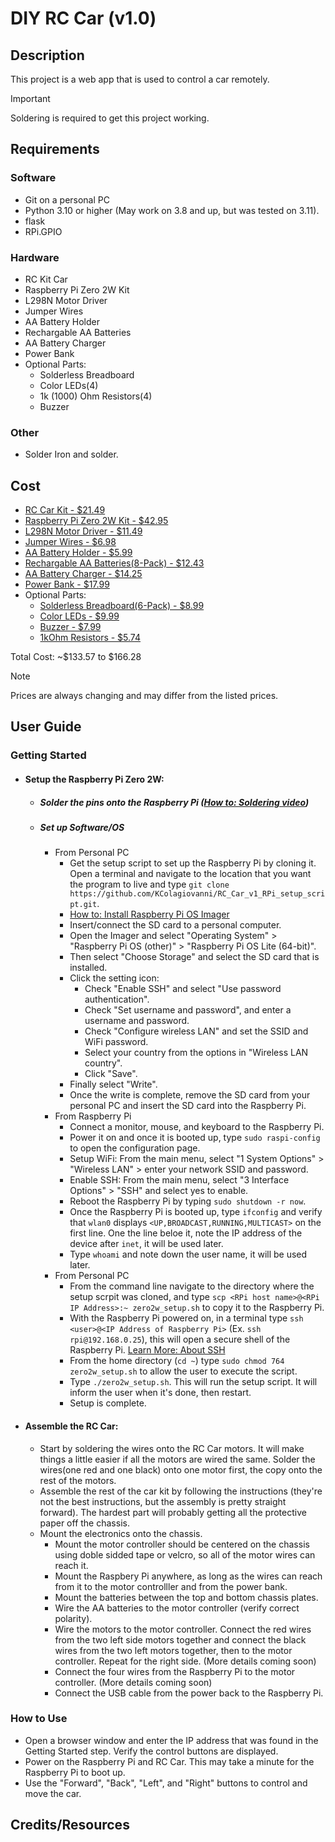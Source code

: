 # DIY RC Car (v1.0)

## Description
This project is a web app that is used to control a car remotely.

>[!important]
> Soldering is required to get this project working.

## Requirements

### Software
- Git on a personal PC 
- Python 3.10 or higher (May work on 3.8 and up, but was tested on 3.11).
- flask
- RPi.GPIO

### Hardware
- RC Kit Car 
- Raspberry Pi Zero 2W Kit
- L298N Motor Driver
- Jumper Wires
- AA Battery Holder
- Rechargable AA Batteries
- AA Battery Charger
- Power Bank
- Optional Parts:
  - Solderless Breadboard
  - Color LEDs(4)
  - 1k (1000) Ohm Resistors(4)
  - Buzzer

### Other
- Solder Iron and solder.

## Cost
- [RC Car Kit - $21.49](https://www.amazon.com/YIKESHU-Smart-Chassis-Encoder-Battery/dp/B075LD4FPN/ref=sr_1_17?crid=P7F1YDXU60SS&dib=eyJ2IjoiMSJ9.a6uay3wgxa3P_hqZefW2nRh-1822EJLgTajvlROkp-UXpm_f_uJ8JFyBP_cvU4Ish7fp7rLlDtLX8kUYsFF3TDIbvP8pKI-l3lWXKPXTXM7EOHY4Ob_k7FH5zj0MJb8IqqprcJ5qsLqlc0DDqMj6MCjVrfRkdbLVI0yRno65l5N0leQij26jC0s7huS7DX_Etd3IUY6xIyyGqMkWktXIYY8Ux1aYW7g5qcp11tci6eJjCnWdufEeaHpOC2N1-D2ZVy1NTNZaVvrLP2sIOO_mN8rNKmXsZMB7m9Ri2Kzrycw.af952jngF7K3BiIB5ZDfMLrZYwS958rjmDFfhBtMM5I&dib_tag=se&keywords=DIY+rc+car&qid=1721684613&sprefix=diy+rc+car%2Caps%2C131&sr=8-17)
- [Raspberry Pi Zero 2W Kit - $42.95](https://www.pishop.us/product/raspberry-pi-zero-w-budget-pack/)
- [L298N Motor Driver - $11.49](https://www.amazon.com/dp/B07BK1QL5T?psc=1&ref=ppx_yo2ov_dt_b_product_details)
- [Jumper Wires - $6.98](https://www.amazon.com/Elegoo-EL-CP-004-Multicolored-Breadboard-arduino/dp/B01EV70C78/ref=sr_1_1_sspa?crid=1ISXMFRYGO4N4&dib=eyJ2IjoiMSJ9.tjHxIQLJsk16_0YVtUGN6ezmMKG-B29Sofx-GdLLKdxMvW06Nb1z_CeoJXYjxmhOT32H_F_YLCXyZaaRbCfYHTA6Sa2kAB-sTD-B6XRU8MN-Vhyck1lNRa_tZeff0i50nHc8j82LrBNqkQpW22aj9nQ2au01KkPy2gC9Dv4Nt-BoqvAiAe0CnvZkd_4sV1IVs9qWSAgGi9hFvYvXNgqqwkBKNDX0l0YRRWFeSSxWjIg.odukbWnYBlHim4_at38zqNBUEMDoYg6MrCiNRYh5lfs&dib_tag=se&keywords=breadboard+jumper+wires+dupont+assortment&qid=1721691799&sprefix=breadboard+jumper+wires+dupont+assortmen%2Caps%2C119&sr=8-1-spons&sp_csd=d2lkZ2V0TmFtZT1zcF9hdGY&psc=1)
- [AA Battery Holder - $5.99](https://www.amazon.com/Corpco-Battery-Holder-Standard-Connector/dp/B07SRDPZ9Z/ref=sr_1_4?crid=2WDYATJMSA5SC&dib=eyJ2IjoiMSJ9.phYDJdOh1vnI1AXw2djwqwNsEPU5vJ1QIy9hSg-RKGNDTraDoqgVl_DcseKhuQqRVdX_wdyut9uSs-UjkYxGRwYtiYRJY_rCIgYm6riedtswwCCscDJd4MtuvzPGWmXZbSYd8S3-X-KBSAYo2rbqOLm8JfHhDrmseczcvHt1-sl2P7ygBKrKS9kLp8b9KA0MTpZjYplTmGtmCnJ97BCsHKfuJPyedukea3Nyc6Oi-2k.lub7Xa1_HYrWQcnHIXjYz8D2T8LXTyg0oG2GL5D0b40&dib_tag=se&keywords=6+aa+battery+holder&qid=1722666047&sprefix=6+AA%2Caps%2C159&sr=8-4)
- [Rechargable AA Batteries(8-Pack) - $12.43](https://www.amazon.com/dp/B00CWNMV4G?psc=1&ref=ppx_yo2ov_dt_b_product_details)
- [AA Battery Charger - $14.25](https://www.amazon.com/dp/B00TOVTZ7K?psc=1&ref=ppx_yo2ov_dt_b_product_details)
- [Power Bank - $17.99](https://www.amazon.com/gp/product/B07CZDXDG8/ref=ox_sc_act_title_1?smid=ATVPDKIKX0DER&th=1)
- Optional Parts:
  - [Solderless Breadboard(6-Pack) - $8.99](https://www.amazon.com/ELEGOO-Breadboard-Solderless-Breadboards-Electronics/dp/B0CYPVMK9J/ref=sr_1_1_sspa?crid=195T6ND7SQCMJ&dib=eyJ2IjoiMSJ9.X82Ju5tr9ZeC-NuAtMs1hzvAUTARhEbf1bJWDXm0GjWaLvtRZN97hoMSz19GbAm8JaFpzd1ZqpWU3tE_-2WP6JPyZGCIfXmg9Sy0-BAUnqXUMVM2WPfgX6PKahe1nvWkyq3EyBw5OXDA1hqChvBUw-GDh3cgQ1Uogwtpq58fmI_KYIz31QDwkHJvO5AGFBTtFTj8mZy2Ks77QL4iy3D48Xm1sDaeAVXicTtbGqbj10E.-hYgp8nj7zUNELluukTXR3A_2ZqqzKXLwgO5V3QfGh4&dib_tag=se&keywords=solderless+breadboard&qid=1721687354&sprefix=solderless+breadboar%2Caps%2C171&sr=8-1-spons&sp_csd=d2lkZ2V0TmFtZT1zcF9hdGY&psc=1)
  - [Color LEDs - $9.99](https://www.amazon.com/Emitting-Assortment-Individual-Assorted-Breadboard/dp/B096JZHV6Y/ref=sr_1_1_sspa?crid=6J06I3I01P5V&dib=eyJ2IjoiMSJ9.h8EDJUvZcN1XiaYZZP4FKXTHr6n3C4lencVdqZ45ptsKx8zQv8wXGgdjpgSNJ6SvHdckWdiFCdC_zufNzazF322o382bhtSu568rvYcplwVnhEYEX26L_yDoyTfJb7XV4Ko5yvUIe-y7QUDAe8oOxXAVy0h1BeDeEIry4iGfInZCBRk5ncGiKbgx7DLIXGiNwuyA3lARmoOtHWt8UoVNMOTnbFy10AWcU42jO4ilT2Y.IfbhKq5mcOZNvCpRJvU_Q4quy4cc38cZMjorVToZDow&dib_tag=se&keywords=LED+assortment&qid=1721692489&sprefix=led+asso%2Caps%2C234&sr=8-1-spons&sp_csd=d2lkZ2V0TmFtZT1zcF9hdGY&psc=1)
  - [Buzzer - $7.99](https://www.amazon.com/QMseller-Terminals-Raspberry-Electronic-Continous/dp/B07VRK7ZPF/ref=sr_1_2_sspa?crid=1L4LUN06YQBEQ&dib=eyJ2IjoiMSJ9.2DZYL68_ETB1dEvQEC3wyHWZKXYQK3AjwTasZzFVbd97PlCvaEWTTEdSXlNogF6SmoTHwsMrnSevEZhElsrVW-1nYlYHm7m5ae6Tq3O9sF4zKndBRxpmZAKuS_SpOjNHHUMbZgd0Pl2X2slgLO6q3ISYfPmWdA9sqh_OtavZTePQ2tb2z4rXdgonMTH4iKD8QwICmOclSOXRVtYC9ByKlTAMmHhTcP7O0TJdqqmgiL8yCDEYWogMm8Hmq_iULhjG0lNNsmYAtAf1HPJqY42HeukwrUftuQhBPhXAh-LaEhg.t46i5UWenAjkCpTgcYvO0YE_SSLQgwVycon2gRDNCjk&dib_tag=se&keywords=mini+buzzer&qid=1721692616&sprefix=mini+buzzr%2Caps%2C151&sr=8-2-spons&sp_csd=d2lkZ2V0TmFtZT1zcF9hdGY&psc=1)
  - [1kOhm Resistors - $5.74](https://www.amazon.com/Projects-10EP5121K00-Ohm-Resistors-Pack/dp/B0185FK65K/ref=sr_1_5?crid=1R1ESCMVR73HU&dib=eyJ2IjoiMSJ9.XFEPFWdsYxLmpBQgQ5k8AFm_BkI_uogxILcRJZ34XAzxCU1WPdJLnC6ll142ybZSLHSIVBOjOHjFcVbcYbCtzkOdb2RoUzJY6KSE5cNiJ_nVvKaHCOjAohacKG7jiiBBqXtf_Wt8gqSP62fRl6jR9qPI_VeiJOSToVlPIuc1D2Ujp4vTz_icepkyrZudcxeR5jOBS5ltgIEDbX_pufzS5tQ2OsAzSNYW2pAOx7FJPK0.BQkCs2c6kxJ5kc5oMa7YiSNvrOi-uctrVwDf3jcS_K8&dib_tag=se&keywords=resistor+1kohm&qid=1721692789&sprefix=resistor+1kohm%2Caps%2C147&sr=8-5)

Total Cost: ~$133.57 to $166.28

> [!Note]
> Prices are always changing and may differ from the listed prices.

## User Guide
### Getting Started
- #### Setup the Raspberry Pi Zero 2W:
  - ##### Solder the pins onto the Raspberry Pi ([How to: Soldering video](https://www.youtube.com/watch?v=MARFoKrr3q4))

  - ##### Set up Software/OS
    - From Personal PC
      - Get the setup script to set up the Raspberry Pi by cloning it. Open a terminal and navigate to the location that you want the program to live and type `git clone https://github.com/KColagiovanni/RC_Car_v1_RPi_setup_script.git`.
      - [How to: Install Raspberry Pi OS Imager](https://www.raspberrypi.com/software)
      - Insert/connect the SD card to a personal computer.
      - Open the Imager and select "Operating System" > "Raspberry Pi OS (other)" > "Raspberry Pi OS Lite (64-bit)".
      - Then select "Choose Storage" and select the SD card that is installed.
      - Click the setting icon:
        - Check "Enable SSH" and select "Use password authentication".
        - Check "Set username and password", and enter a username and password.
        - Check "Configure wireless LAN" and set the SSID and WiFi password.
        - Select your country from the options in "Wireless LAN country".
        - Click "Save".
      - Finally select "Write".
      - Once the write is complete, remove the SD card from your personal PC and insert the SD card into the Raspberry Pi.
    - From Raspberry Pi
      - Connect a monitor, mouse, and keyboard to the Raspberry Pi.
      - Power it on and once it is booted up, type `sudo raspi-config` to open the configuration page.
      - Setup WiFi: From the main menu, select "1 System Options" > "Wireless LAN" > enter your network SSID and password.
      - Enable SSH: From the main menu, select "3 Interface Options" > "SSH" and select yes to enable.
      - Reboot the Raspberry Pi by typing `sudo shutdown -r now`.
      - Once the Raspberry Pi is booted up, type `ifconfig` and verify that `wlan0` displays `<UP,BROADCAST,RUNNING,MULTICAST>` on the first line. One the line beloe it, note the IP address of the device after `inet`, it will be used later.
      - Type `whoami` and note down the user name, it will be used later.
    - From Personal PC    
      - From the command line navigate to the directory where the setup scrpit was cloned, and type `scp <RPi host name>@<RPi IP Address>:~ zero2w_setup.sh` to copy it to the Raspberry Pi.
      - With the Raspberry Pi powered on, in a terminal type `ssh <user>@<IP Address of Raspberry Pi>` (Ex. `ssh rpi@192.168.0.25`), this will open a secure shell of the Raspberry Pi. [Learn More: About SSH](https://www.cloudflare.com/learning/access-management/what-is-ssh/#:~:text=What%20is%20the%20Secure%20Shell,and%20encrypt%20connections%20between%20devices.)
      - From the home directory (`cd ~`) type `sudo chmod 764 zero2w_setup.sh` to allow the user to execute the script.
      - Type `./zero2w_setup.sh`. This will run the setup script. It will inform the user when it's done, then restart.
      - Setup is complete.

- #### Assemble the RC Car:
  - Start by soldering the wires onto the RC Car motors. It will make things a little easier if all the motors are wired the same. Solder the wires(one red and one black) onto one motor first, the copy onto the rest of the motors.
  - Assemble the rest of the car kit by following the instructions (they're not the best instructions, but the assembly is pretty straight forward). The hardest part will probably getting all the protective paper off the chassis.
  - Mount the electronics onto the chassis.
    - Mount the motor controller should be centered on the chassis using doble sidded tape or velcro, so all of the motor wires can reach it.
    - Mount the Raspbery Pi anywhere, as long as the wires can reach from it to the motor controlller and from the power bank.
    - Mount the batteries between the top and bottom chassis plates.
    - Wire the AA batteries to the motor controller (verify correct polarity).
    - Wire the motors to the motor controller. Connect the red wires from the two left side motors together and connect the black wires from the two left motors together, then to the motor controller. Repeat for the right side. (More details coming soon)
    - Connect the four wires from the Raspberry Pi to the motor controller. (More details coming soon)
    - Connect the USB cable from the power back to the Raspberry Pi.
      
### How to Use
- Open a browser window and enter the IP address that was found in the Getting Started step. Verify the control buttons are displayed.
- Power on the Raspberry Pi and RC Car. This may take a minute for the Raspberry Pi to boot up.
- Use the "Forward", "Back", "Left", and "Right" buttons to control and move the car.

## Credits/Resources
